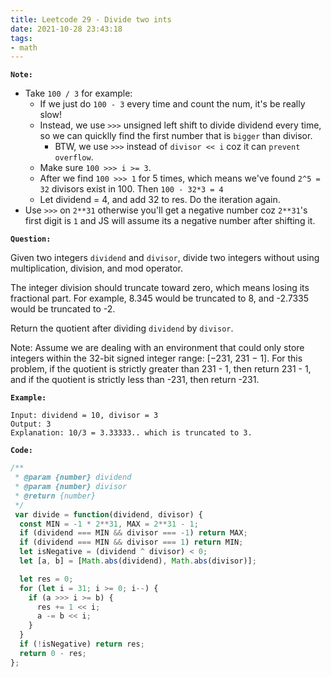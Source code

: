```yaml
---
title: Leetcode 29 - Divide two ints
date: 2021-10-28 23:43:18
tags:
- math
---
```

**`Note:`**
- Take `100 / 3` for example:
  - If we just do `100 - 3` every time and count the num, it's be really slow!
  - Instead, we use `>>>` unsigned left shift to divide dividend every time, so we can quicklly find the first number that is `bigger` than divisor.
    - BTW, we use `>>>` instead of `divisor << i` coz it can `prevent overflow`.
  - Make sure `100 >>> i >= 3`.
  - After we find `100 >>> 1` for 5 times, which means we've found `2^5 = 32` divisors exist in 100. Then `100 - 32*3 = 4`
  - Let dividend = 4, and add 32 to res. Do the iteration again.
- Use `>>>` on `2**31` otherwise you'll get a negative number coz `2**31`'s first digit is `1` and JS will assume its a negative number after shifting it.

**`Question:`**

Given two integers `dividend` and `divisor`, divide two integers without using multiplication, division, and mod operator.

The integer division should truncate toward zero, which means losing its fractional part. For example, 8.345 would be truncated to 8, and -2.7335 would be truncated to -2.

Return the quotient after dividing `dividend` by `divisor`.

Note: Assume we are dealing with an environment that could only store integers within the 32-bit signed integer range: [−231, 231 − 1]. For this problem, if the quotient is strictly greater than 231 - 1, then return 231 - 1, and if the quotient is strictly less than -231, then return -231.

**`Example:`**
```
Input: dividend = 10, divisor = 3
Output: 3
Explanation: 10/3 = 3.33333.. which is truncated to 3.
```

**`Code:`**
```javascript
/**
 * @param {number} dividend
 * @param {number} divisor
 * @return {number}
 */
 var divide = function(dividend, divisor) {
  const MIN = -1 * 2**31, MAX = 2**31 - 1;
  if (dividend === MIN && divisor === -1) return MAX;
  if (dividend === MIN && divisor === 1) return MIN;
  let isNegative = (dividend ^ divisor) < 0;
  let [a, b] = [Math.abs(dividend), Math.abs(divisor)];

  let res = 0;
  for (let i = 31; i >= 0; i--) {
    if (a >>> i >= b) {
      res += 1 << i;
      a -= b << i;
    }
  }
  if (!isNegative) return res;
  return 0 - res;
};
```